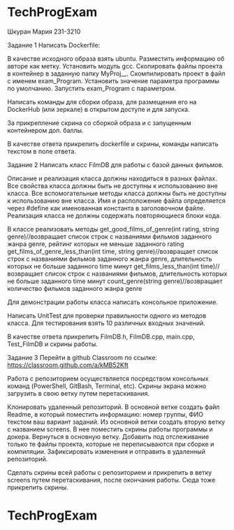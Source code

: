 # TechProgExam
Шкуран Мария 231-3210

Задание 1
Написать Dockerfile:

В качестве исходного образа взять ubuntu. 
Разместить информацию об авторе как метку.
Установить модуль gcc.
Скопировать файлы проекта в контейнер в заданную папку MyProj_<Surname>_<Group>.
Скомпилировать проект в файл с именем exam_Program.
Установить значение параметра программы по умолчанию.
Запустить exam_Program c параметром.

Написать команды для сборки образа, для размещения его на DockerHub (или зеркале) в открытом доступе и для запуска.

За прикрепление скрина со сборкой образа и с запущенным контейнером доп. баллы.

В качестве ответа прикрепить dockerfile и скрины, команды написать текстом в поле ответа.


Задание 2
Написать класс FilmDB для работы с базой данных фильмов.

Описание и реализация класса должны находиться в разных файлах.
Все свойства класса должны быть не доступны к использованию вне класса.
Все вспомогательные методы класса должны быть не доступны к использованию вне класса.
Имя и расположение файла определяется через #define как именованная константа в заголовочном файле.
Реализация класса не должны содержать повторяющиеся блоки кода.

В классе реализовать методы
get_good_films_of_genre(int rating, string genre)//возвращает список строк с названиями фильмов заданного жанра genre, рейтинг которых не меньше заданного rating
get_films_of_genre_less_than(int time, string genre)//возвращает список строк с названиями фильмов заданного жанра genre, длительность которых не больше заданного time минут
get_films_less_than(int time)//возвращает список строк с названиями фильмов, длительность которых не больше заданного time минут
count_genre(string genre)//возвращает количество фильмов заданного жанра genre

Для демонстрации работы класса написать консольное приложение. 

Написать UnitTest для проверки правильности одного из методов класса. 
Для тестирования взять 10 различных входных значений.

В качестве ответа прикрепить FilmDB.h, FilmDB.cpp, main.cpp, Test_FilmDB  и скрины работы.



Задание 3
Перейти в github Classroom по ссылке: https://classroom.github.com/a/kMB52Kft

Работа с репозиторием осуществляется посредством консольных команд (PowerShell, GitBash, Terminal, etc). 
Скрины экрана можно загрузить в свою ветку путем перетаскивания. 

Клонировать удаленный репозиторий.
В основной ветке создать файл Readme, в который поместить информацию:
                              номер группы, ФИО
                              текстом ваш вариант заданий.
Из основной ветки создать вторую ветку с названием screens. В нее поместить скрины работы программы и докера.
Вернуться в основную ветку. 
Добавить под отслеживание только те файлы проекта, которые не переписываются при сборке и компиляции.
Зафиксировать изменения и отправить в удаленный репозиторий.

Сделать скрины всей работы с репозиторием и прикрепить в ветку screens путем перетаскивания, после окончания работы. Сюда тоже прикрепить скрины.
# TechProgExam
